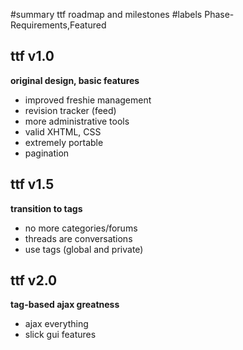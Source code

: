 ﻿#summary ttf roadmap and milestones
#labels Phase-Requirements,Featured

## ttf v1.0 ##

**original design, basic features**

  * improved freshie management
  * revision tracker (feed)
  * more administrative tools
  * valid XHTML, CSS
  * extremely portable
  * pagination

## ttf v1.5 ##

**transition to tags**

  * no more categories/forums
  * threads are conversations
  * use tags (global and private)

## ttf v2.0 ##

**tag-based ajax greatness**

  * ajax everything
  * slick gui features